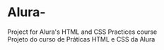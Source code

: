# Alura-
Project for Alura's HTML and CSS Practices course<br>
Projeto do curso de Práticas HTML e CSS da Alura
